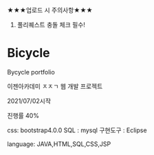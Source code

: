 ★★★업로드 시 주의사항★★★
1. 풀리퀘스트 충돌 체크 필수!


# Bicycle
Bycycle portfolio

이젠아카데미 ㅈㅈㄱ 웹 개발 프로젝트

2021/07/02시작

진행률 40%

css: bootstrap4.0.0
SQL : mysql
구현도구 : Eclipse

language: JAVA,HTML,SQL,CSS,JSP

